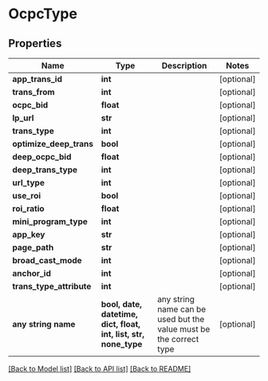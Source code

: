 # OcpcType


## Properties
Name | Type | Description | Notes
------------ | ------------- | ------------- | -------------
**app_trans_id** | **int** |  | [optional] 
**trans_from** | **int** |  | [optional] 
**ocpc_bid** | **float** |  | [optional] 
**lp_url** | **str** |  | [optional] 
**trans_type** | **int** |  | [optional] 
**optimize_deep_trans** | **bool** |  | [optional] 
**deep_ocpc_bid** | **float** |  | [optional] 
**deep_trans_type** | **int** |  | [optional] 
**url_type** | **int** |  | [optional] 
**use_roi** | **bool** |  | [optional] 
**roi_ratio** | **float** |  | [optional] 
**mini_program_type** | **int** |  | [optional] 
**app_key** | **str** |  | [optional] 
**page_path** | **str** |  | [optional] 
**broad_cast_mode** | **int** |  | [optional] 
**anchor_id** | **int** |  | [optional] 
**trans_type_attribute** | **int** |  | [optional] 
**any string name** | **bool, date, datetime, dict, float, int, list, str, none_type** | any string name can be used but the value must be the correct type | [optional]

[[Back to Model list]](../README.md#documentation-for-models) [[Back to API list]](../README.md#documentation-for-api-endpoints) [[Back to README]](../README.md)


